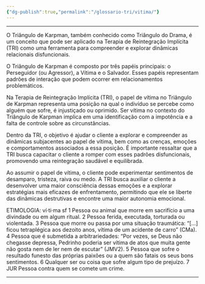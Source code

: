 ```yaml
---
{"dg-publish":true,"permalink":"/glossario-tri/vitima/"}
---
```


---

O Triângulo de Karpman, também conhecido como Triângulo do Drama, é um conceito que pode ser aplicado na Terapia de Reintegração Implícita (TRI) como uma ferramenta para compreender e explorar dinâmicas relacionais disfuncionais.

O Triângulo de Karpman é composto por três papéis principais: o Perseguidor (ou Agressor), a Vítima e o Salvador. Esses papéis representam padrões de interação que podem ocorrer em relacionamentos problemáticos.

Na Terapia de Reintegração Implícita (TRI), o papel de vítima no Triângulo de Karpman representa uma posição na qual o indivíduo se percebe como alguém que sofre, é injustiçado ou oprimido. Ser vítima no contexto do Triângulo de Karpman implica em uma identificação com a impotência e a falta de controle sobre as circunstâncias.

Dentro da TRI, o objetivo é ajudar o cliente a explorar e compreender as dinâmicas subjacentes ao papel de vítima, bem como as crenças, emoções e comportamentos associados a essa posição. É importante ressaltar que a TRI busca capacitar o cliente a romper com esses padrões disfuncionais, promovendo uma reintegração saudável e equilibrada.

Ao assumir o papel de vítima, o cliente pode experimentar sentimentos de desamparo, tristeza, raiva ou medo. A TRI busca auxiliar o cliente a desenvolver uma maior consciência dessas emoções e a explorar estratégias mais eficazes de enfrentamento, permitindo que ele se liberte das dinâmicas destrutivas e encontre uma maior autonomia emocional.

ETIMOLOGIA:
ví·ti·ma
sf
1 Pessoa ou animal que morre em sacrifício a uma divindade ou em algum ritual.
2 Pessoa ferida, executada, torturada ou violentada.
3 Pessoa que morre ou passa por uma situação traumática: “[…] ficou tetraplégica aos dezoito anos, vítima de um acidente de carro” (CMa).
4 Pessoa que é submetida a arbitrariedades: “Por vezes, se Deus não chegasse depressa, Pedrinho poderia ser vítima de atos que muita gente não gosta nem de ler nem de escutar” (JMV2).
5 Pessoa que sofre o resultado funesto das próprias paixões ou a quem são fatais os seus bons sentimentos.
6 Qualquer ser ou coisa que sofre algum tipo de prejuízo.
7 JUR Pessoa contra quem se comete um crime.


----



